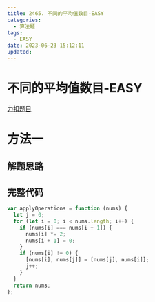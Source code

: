 ```yaml
---
title: 2465. 不同的平均值数目-EASY
categories:
  - 算法题
tags:
  - EASY
date: 2023-06-23 15:12:11
updated:
---
```


# 不同的平均值数目-EASY

[力扣题目](https://leetcode.cn/problems/apply-operations-to-an-array/)

# 方法一

## 解题思路

## 完整代码

```javascript
var applyOperations = function (nums) {
  let j = 0;
  for (let i = 0; i < nums.length; i++) {
    if (nums[i] === nums[i + 1]) {
      nums[i] *= 2;
      nums[i + 1] = 0;
    }
    if (nums[i] != 0) {
      [nums[i], nums[j]] = [nums[j], nums[i]];
      j++;
    }
  }
  return nums;
};
```
